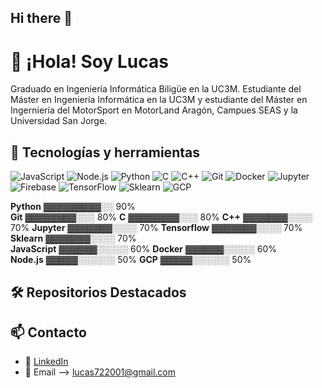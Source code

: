 ## Hi there 👋

# 👋 ¡Hola! Soy Lucas
Graduado en Ingeniería Informática Biligüe en la UC3M. Estudiante del Máster en Ingeniería Informática en la UC3M y estudiante del Máster en Ingerniería del MotorSport en MotorLand Aragón, Campues SEAS y la Universidad San Jorge.

## 🚀 Tecnologías y herramientas
![JavaScript](https://img.shields.io/badge/-JavaScript-black?style=flat-square&logo=javascript)
![Node.js](https://img.shields.io/badge/-Node.js-black?style=flat-square&logo=node.js)
![Python](https://img.shields.io/badge/-React-black?style=flat-square&logo=python)
![C](https://img.shields.io/badge/-C-black?style=flat-square&logo=c)
![C++](https://img.shields.io/badge/-C++-black?style=flat-square&logo=cplusplus)
![Git](https://img.shields.io/badge/-Git-black?style=flat-square&logo=git)
![Docker](https://img.shields.io/badge/-Docker-black?style=flat-square&logo=docker)
![Jupyter](https://img.shields.io/badge/-Jupyter-black?style=flat-square&logo=jupyter)
![Firebase](https://img.shields.io/badge/-Firebase-black?style=flat-square&logo=firebase)
![TensorFlow](https://img.shields.io/badge/-TensorFlow-black?style=flat-square&logo=tensorflow)
![Sklearn](https://img.shields.io/badge/-Scikit%20Learn-black?style=flat-square&logo=scikit-learn)
![GCP](https://img.shields.io/badge/-Google%20Cloud-black?style=flat-square&logo=google-cloud)
<!-- Puedes agregar más según lo que uses -->

**Python**         ▓▓▓▓▓▓▓▓▓░░ 90%  
**Git**            ▓▓▓▓▓▓▓▓░░░ 80%
**C**              ▓▓▓▓▓▓▓▓░░░ 80%
**C++**            ▓▓▓▓▓▓▓░░░░ 70%
**Jupyter**        ▓▓▓▓▓▓▓░░░░ 70%
**Tensorflow**     ▓▓▓▓▓▓▓░░░░ 70%  
**Sklearn**        ▓▓▓▓▓▓▓░░░░ 70%  
**JavaScript**     ▓▓▓▓▓▓░░░░░ 60%
**Docker**         ▓▓▓▓▓▓░░░░░ 60%  
**Node.js**        ▓▓▓▓▓░░░░░░ 50%
**GCP**            ▓▓▓▓▓░░░░░░ 50%


## 🛠 Repositorios Destacados
<!--
- 🔗 [MiPortfolio](https://github.com/juan-dev/portfolio): Sitio web personal hecho con React y Tailwind.
- 📊 [Dashboard](https://github.com/juan-dev/dashboard-analytics): Panel de estadísticas usando MongoDB y Express.
-->

## 📫 Contacto
- 💼 [LinkedIn](https://es.linkedin.com/in/lucas-gallego-bravo-0a6a47238)
- 📧 Email --> lucas722001@gmail.com
